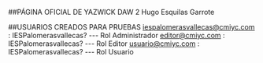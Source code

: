 ##PÁGINA OFICIAL DE YAZWICK
DAW 2 Hugo Esquilas Garrote

##USUARIOS CREADOS PARA PRUEBAS
iespalomerasvallecas@cmiyc.com : IESPalomerasvallecas? --- Rol Administrador
editor@cmiyc.com : IESPalomerasvallecas? --- Rol Editor
usuario@cmiyc.com : IESPalomerasvallecas? --- Rol Usuario


